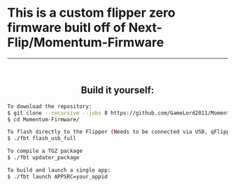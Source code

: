 # This is a custom flipper zero firmware buitl off of Next-Flip/Momentum-Firmware

----
<br>
<h2 align="center">Build it yourself:</h2>

```bash
To download the repository:
$ git clone --recursive --jobs 8 https://github.com/GameLord2011/Momentum-Improved.git
$ cd Momentum-Firmware/

To flash directly to the Flipper (Needs to be connected via USB, qFlipper closed)
$ ./fbt flash_usb_full

To compile a TGZ package
$ ./fbt updater_package

To build and launch a single app:
$ ./fbt launch APPSRC=your_appid
```

